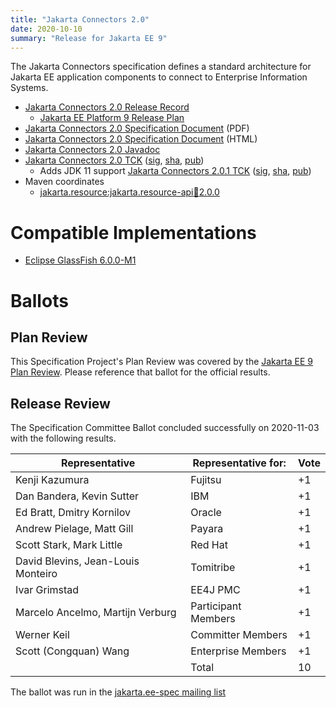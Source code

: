 ```yaml
---
title: "Jakarta Connectors 2.0"
date: 2020-10-10
summary: "Release for Jakarta EE 9"
---
```

The Jakarta Connectors specification defines a standard architecture for Jakarta EE application components to connect to Enterprise Information Systems.

* [Jakarta Connectors 2.0 Release Record](https://projects.eclipse.org/projects/ee4j.jca/releases/2.0.0)
  * [Jakarta EE Platform 9 Release Plan](https://eclipse-ee4j.github.io/jakartaee-platform/jakartaee9/JakartaEE9ReleasePlan)
* [Jakarta Connectors 2.0 Specification Document](https://download.eclipse.org/jakartaee/connectors/2.0/connectors-spec-2.0.pdf) (PDF)
* [Jakarta Connectors 2.0 Specification Document](https://download.eclipse.org/jakartaee/connectors/2.0/connectors-spec-2.0.html) (HTML)
* [Jakarta Connectors 2.0 Javadoc](./apidocs)
* [Jakarta Connectors 2.0 TCK](https://download.eclipse.org/jakartaee/connectors/2.0/jakarta-connectors-tck-2.0.0.zip)  ([sig](https://download.eclipse.org/jakartaee/connectors/2.0/jakarta-connectors-tck-2.0.0.zip.sig),  [sha](https://download.eclipse.org/jakartaee/connectors/2.0/jakarta-connectors-tck-2.0.0.zip.sha256),  [pub](https://jakarta.ee/specifications/jakartaee-spec-committee.pub))
   * Adds JDK 11 support [Jakarta Connectors 2.0.1 TCK](https://download.eclipse.org/jakartaee/connectors/2.0/jakarta-connectors-tck-2.0.1.zip) ([sig](https://download.eclipse.org/jakartaee/connectors/2.0/jakarta-connectors-tck-2.0.1.zip.sig),  [sha](https://download.eclipse.org/jakartaee/connectors/2.0/jakarta-connectors-tck-2.0.1.zip.sha256),  [pub](https://jakarta.ee/specifications/jakartaee-spec-committee.pub))
* Maven coordinates
  * [jakarta.resource:jakarta.resource-api:jar:2.0.0](https://search.maven.org/artifact/jakarta.resource/jakarta.resource-api/2.0.0/jar)


# Compatible Implementations

* [Eclipse GlassFish 6.0.0-M1](https://www.eclipse.org/downloads/download.php?file=/ee4j/glassfish/glassfish-6.0.0-M1.zip)

# Ballots

## Plan Review

[//]: # (For Jakarta EE 9, the Platform Plan Review covered 95% of the Specification Projects.  For those Projects, just use the following statement in this Plan Review section:)

This Specification Project's Plan Review was covered by the [Jakarta EE 9 Plan Review](https://jakarta.ee/specifications/platform/9/). 
Please reference that ballot for the official results.

[//]: # (If your Project was required to do a standalone Plan Review...  You'll need to perform an official Plan Review ballot and record the results here.)

## Release Review

The Specification Committee Ballot concluded successfully on 2020-11-03 with the following results.

| Representative                                 | Representative for: | Vote |
|------------------------------------------------|---------------------|------|
| Kenji Kazumura                                 | Fujitsu             |  +1  |
| Dan Bandera, Kevin Sutter                      | IBM                 |  +1  |
| Ed Bratt, Dmitry Kornilov                      | Oracle              |  +1  |
| Andrew Pielage, Matt Gill                      | Payara              |  +1  |
| Scott Stark, Mark Little                       | Red Hat             |  +1  |
| David Blevins, Jean-Louis Monteiro             | Tomitribe           |  +1  |
| Ivar Grimstad                                  | EE4J PMC            |  +1  |
| Marcelo Ancelmo, Martijn Verburg               | Participant Members |  +1  |
| Werner Keil                                    | Committer Members   |  +1  |
| Scott (Congquan) Wang                          | Enterprise Members  |  +1  |
|                                                | Total               |  10  |

The ballot was run in the [jakarta.ee-spec mailing list](https://www.eclipse.org/lists/jakarta.ee-spec/msg01264.html)
